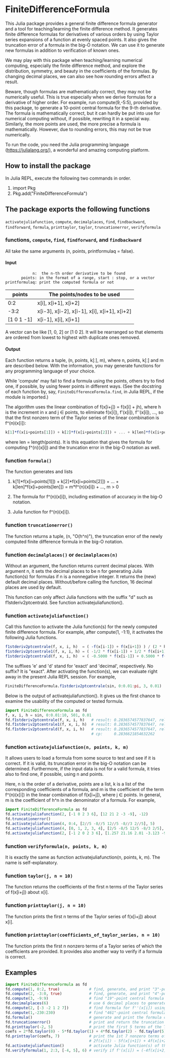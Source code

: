 # FiniteDifferenceFormula

This Julia package provides a general finite difference formula generator and a tool
for teaching/learning the finite difference method. It generates finite difference
formulas for derivatives of various orders by using Taylor series expansions of a
function at evenly spaced points. It also gives the truncation error of a formula
in the big-O notation. We can use it to generate new formulas in addition to
verification of known ones.

We may play with this package when teaching/learning numerical computing, especially
the finite difference method, and explore the distribution, symmetry, and beauty in
the coefficients of the formulas. By changing decimal places, we can also see how
rounding errors affect a result.

Beware, though formulas are mathematically correct, they may not be numerically useful.
This is true especially when we derive formulas for a derivative of higher order. For
example, run compute(9,-5:5), provided by this package, to generate a 10-point
central formula for the 9-th derivative. The formula is mathematically correct, but it
can hardly be put into use for numerical computing without, if possible, rewriting it
in a special way. Similarly, the more points are used, the more precise a formula
is mathematically. However, due to rounding errors, this may not be true numerically.

To run the code, you need the Julia programming language (https://julialang.org/), a
wonderful and amazing computing platform.

## How to install the package

In Julia REPL, execute the following two commands in order.

1. import Pkg
1. Pkg.add("FiniteDifferenceFormula")

## The package exports the following functions

```activatejuliafunction```, ```compute```, ```decimalplaces```, ```find```, ```findbackward```,
```findforward```, ```formula```, ```printtaylor```, ```taylor```, ```truncationerror```, ```verifyformula```

### functions, ```compute```, ```find```, ```findforward```, and ```findbackward```

All take the same arguments (n, points, printformulaq = false).

#### Input

```
            n:  the n-th order derivative to be found
       points: in the format of a range, start : stop, or a vector
printformulaq: print the computed formula or not
```

|   points     |   The points/nodes to be used                  |
|   ---------- | ---------------------------------------------- |
|    0:2       |   x[i], x[i+1], x[i+2]                         |
|   -3:2       |   x[i-3], x[i-2], x[i-1], x[i], x[i+1], x[i+2] |
|   [1 0 1 -1] |   x[i-1], x[i], x[i+1]                         |

A vector can be like [1, 0, 2] or [1 0 2]. It will be rearranged so that elements are ordered
from lowest to highest with duplicate ones removed.

#### Output

Each function returns a tuple, (n, points, k[:], m), where n, points, k[:] and m are described below.
With the information, you may generate functions for any programming language of your choice.

While 'compute' may fail to find a formula using the points, others try to find one, if possible,
by using fewer points in different ways. (See the docstring of each function by, say,
```FiniteDifferenceFormula.find```, in Julia REPL, if the module is imported.)

The algorithm uses the linear combination of f(x[i+j]) = f(x[i] + jh), where h is the increment
in x and j ∈ points, to eliminate f(x[i]), f'(x[i]), f''(x[i]), ..., so that the first nonzero
term of the Taylor series of the linear combination is f^(n)(x[i]):

```Julia
k[1]*f(x[i+points[1]]) + k[2]*f(x[i+points[2]]) + ... + k[len]*f(x[i+points[len]]) = m*f^(n)(x[i]) + ..., m > 0
```

where len = length(points). It is this equation that gives the formula for computing f^(n)(x[i])
and the truncation error in the big-O notation as well.

### function ```formula()```

The function generates and lists

1. k[1]\*f(x[i+points[1]]) + k[2]\*f(x[i+points[2]]) + ... + k[len]\*f(x[i+points[len]])
       = m\*f^(n)(x[i]) + ..., m > 0

1. The formula for f^(n)(x[i]), including estimation of accuracy in the big-O notation.

1. Julia function for f^(n)(x[i]).

### function ```truncationerror()```

The function returns a tuple, (n, "O(h^n)"), the truncation error of the newly computed finite
difference formula in the big-O notation.

### function ```decimalplaces()``` or ```decimalplaces(n)```

Without an argument, the function returns current decimal places. With argument n, it sets the
decimal places to be n for generating Julia function(s) for formulas if n is a nonnegative
integer. It returns the (new) default decimal places. Without/before calling the function, 16
decimal places are used by default.

This function can only affect Julia functions with the suffix "d" such as f1stderiv2ptcentrald.
See function activatejuliafunction().

### function ```activatejuliafunction()```

Call this function to activate the Julia function(s) for the newly computed finite
difference formula. For example, after compute(1, -1:1), it activates the
following Julia functions.

```Julia
f1stderiv2ptcentrale(f, x, i, h)  = ( -f(x[i-1]) + f(x[i+1]) ) / (2 * h)
f1stderiv2ptcentrale1(f, x, i, h) = ( -1/2 * f(x[i-1]) + 1/2 * f(x[i+1]) ) / h
f1stderiv2ptcentrald(f, x, i, h)  = ( -0.5000 * f(x[i-1]) + 0.5000 * f(x[i+1]) ) / h
```
The suffixes 'e' and 'd' stand for 'exact' and 'decimal', respectively. No suffix? It is "exact".
After activating the function(s), we can evaluate right away in the present Julia REPL session. For example,

```Julia
FiniteDifferenceFormula.f1stderiv2ptcentrale(sin, 0:0.01:pi, 3, 0.01)
```
Below is the output of activatejuliafunction(). It gives us the first chance to examine the usability
of the computed or tested formula.

```Julia
import FiniteDifferenceFormula as fd
f, x, i, h = sin, 0:0.01:10, 501, 0.01
fd.f1stderiv2ptcentrale(f, x, i, h)   # result: 0.2836574577837647, relative error = 0.00166666%
fd.f1stderiv2ptcentrale1(f, x, i, h)  # result: 0.2836574577837647, relative error = 0.00166666%
fd.f1stderiv2ptcentrald(f, x, i, h)   # result: 0.2836574577837647, relative error = 0.00166666%
                                      # cp:     0.2836621854632262
```

### function ```activatejuliafunction(n, points, k, m)```

It allows users to load a formula from some source to test and see if it is correct. If it is valid,
its truncation error in the big-O notation can be determined. Furthermore, if the input data is not
for a valid formula, it tries also to find one, if possible, using n and points.

Here, n is the order of a derivative, points are a list, k is a list of the corresponding
coefficients of a formula, and m is the coefficient of the term f^(n)(x[i]) in the linear
combination of f(x[i+j]), where j ∈ points. In general, m is the coefficient of h^n in the
denominator of a formula. For example,

```Julia
import FiniteDifferenceFormula as fd
fd.activatejuliafunction(2, [-1 0 2 3 6], [12 21 2 -3 -9], -12)
fd.truncationerror()
fd.activatejuliafunction(4, 0:4, [2//5 -8//5 12//5 -8//3 2//5], 5)
fd.activatejuliafunction(4, [0, 1, 2, 3, 4], [2/5 -8/5 12/5 -8/3 2/5], 5)
fd.activatejuliafunction(2, [-1 2 0 2 3 6], [1.257 21.16 2.01 -3.123 -9.5], -12)
```
### function ```verifyformula(n, points, k, m)```

It is exactly the same as function activatejuliafunction(n, points, k, m). The name
is self-explanatory.

### function ```taylor(j, n = 10)```

The function returns the coefficients of the first n terms of the Taylor series of f(x[i+j])
about x[i].

### function ```printtaylor(j, n = 10)```

The function prints the first n terms of the Taylor series of f(x[i+j]) about x[i].

### function ```printtaylor(coefficients_of_taylor_series, n = 10)```

The function prints the first n nonzero terms of a Taylor series of which the coefficients are
provided. It provides also another way to verify if a formula is correct.

## Examples

```Julia
import FiniteDifferenceFormula as fd
fd.compute(1, 0:2, true)             # find, generate, and print "3"-point forward formula for f'(x[i])
fd.compute(2, -3:0, true)            # find, generate, and print "4"-point backward formula for f''(x[i])
fd.compute(3, -9:9)                  # find "19"-point central formula for f'''(x[i])
fd.decimalplaces(6)                  # use 6 decimal places to generate Julia functions of computed formulas
fd.compute(2, [-3 -2 1 2 7])         # find formula for f''(x[i]) using points x[i+j], j = -3, -2, 1, 2, and 7
fd.compute(1,-230:230)               # find "461"-point central formula for f'(x[i]). it takes long time!
fd.formula()                         # generate and print the formula computed last time you called compute(...)
fd.truncationerror()                 # print and return the truncation error of the newly computed formula
fd.printtaylor(-2, 5)                # print the first 5 terms of the Taylor series of f(x[i-2]) about x[i]
coefs = 2*fd.taylor(0) - 5*fd.taylor(1) + 4*fd.taylor(2) - fd.taylor(5);
fd.printtaylor(coefs, 7)             # print the 1st 7 nonzero terms of the Taylor series of
                                     # 2f(x[i]) - 5f(x[i+1]) + 4f(x[i+2]) - f(x[i+5])
fd.activatejuliafunction()           # activate Julia function(s) of the newly computed formula in present REPL session
fd.verifyformula(1, 2:3, [-4, 5], 6) # verify if f'(x[i]) = (-4f(x[i+2] + 5f(x[i+3)) / (6h) is a valid formula
```
